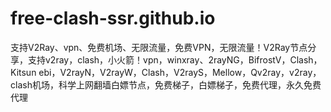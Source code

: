 # free-clash-ssr.github.io
支持V2Ray、vpn、免费机场、无限流量，免费VPN，无限流量！V2Ray节点分享，支持v2ray，clash，小火箭！vpn，winxray、2rayNG，BifrostV，Clash，Kitsun ebi，V2rayN，V2rayW，Clash，V2rayS，Mellow，Qv2ray，v2ray，clash机场，科学上网翻墙白嫖节点，免费梯子，白嫖梯子，免费代理，永久免费代理
